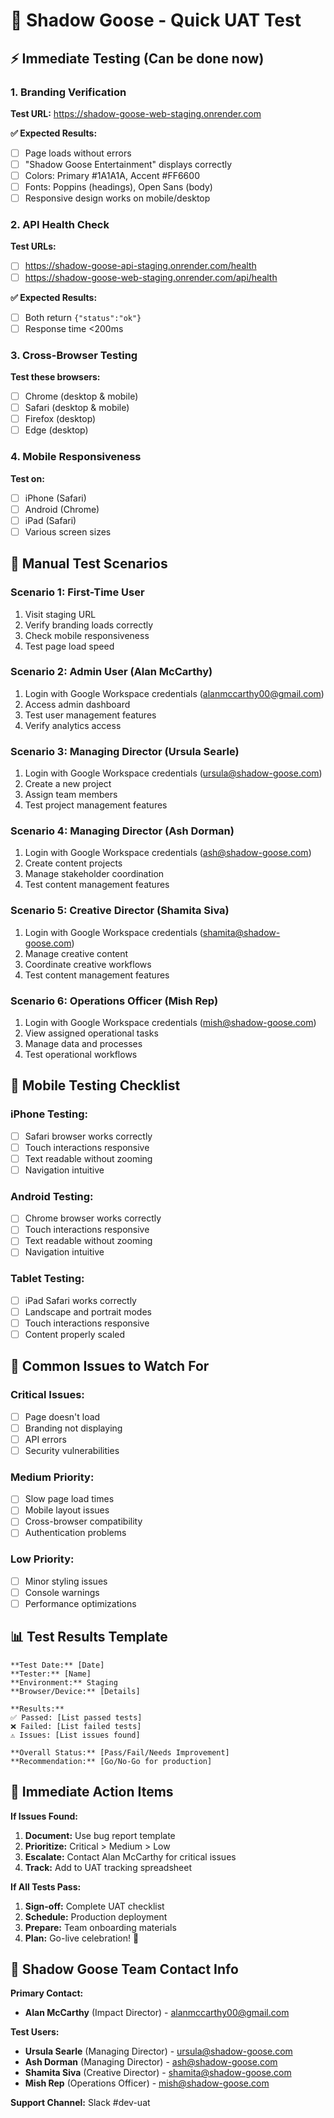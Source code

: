 # 🚀 Shadow Goose - Quick UAT Test

## ⚡ Immediate Testing (Can be done now)

### **1. Branding Verification**

**Test URL:** https://shadow-goose-web-staging.onrender.com

**✅ Expected Results:**

- [ ] Page loads without errors
- [ ] "Shadow Goose Entertainment" displays correctly
- [ ] Colors: Primary #1A1A1A, Accent #FF6600
- [ ] Fonts: Poppins (headings), Open Sans (body)
- [ ] Responsive design works on mobile/desktop

### **2. API Health Check**

**Test URLs:**

- [ ] https://shadow-goose-api-staging.onrender.com/health
- [ ] https://shadow-goose-web-staging.onrender.com/api/health

**✅ Expected Results:**

- [ ] Both return `{"status":"ok"}`
- [ ] Response time <200ms

### **3. Cross-Browser Testing**

**Test these browsers:**

- [ ] Chrome (desktop & mobile)
- [ ] Safari (desktop & mobile)
- [ ] Firefox (desktop)
- [ ] Edge (desktop)

### **4. Mobile Responsiveness**

**Test on:**

- [ ] iPhone (Safari)
- [ ] Android (Chrome)
- [ ] iPad (Safari)
- [ ] Various screen sizes

## 🧪 Manual Test Scenarios

### **Scenario 1: First-Time User**

1. Visit staging URL
2. Verify branding loads correctly
3. Check mobile responsiveness
4. Test page load speed

### **Scenario 2: Admin User (Alan McCarthy)**

1. Login with Google Workspace credentials (alanmccarthy00@gmail.com)
2. Access admin dashboard
3. Test user management features
4. Verify analytics access

### **Scenario 3: Managing Director (Ursula Searle)**

1. Login with Google Workspace credentials (ursula@shadow-goose.com)
2. Create a new project
3. Assign team members
4. Test project management features

### **Scenario 4: Managing Director (Ash Dorman)**

1. Login with Google Workspace credentials (ash@shadow-goose.com)
2. Create content projects
3. Manage stakeholder coordination
4. Test content management features

### **Scenario 5: Creative Director (Shamita Siva)**

1. Login with Google Workspace credentials (shamita@shadow-goose.com)
2. Manage creative content
3. Coordinate creative workflows
4. Test content management features

### **Scenario 6: Operations Officer (Mish Rep)**

1. Login with Google Workspace credentials (mish@shadow-goose.com)
2. View assigned operational tasks
3. Manage data and processes
4. Test operational workflows

## 📱 Mobile Testing Checklist

### **iPhone Testing:**

- [ ] Safari browser works correctly
- [ ] Touch interactions responsive
- [ ] Text readable without zooming
- [ ] Navigation intuitive

### **Android Testing:**

- [ ] Chrome browser works correctly
- [ ] Touch interactions responsive
- [ ] Text readable without zooming
- [ ] Navigation intuitive

### **Tablet Testing:**

- [ ] iPad Safari works correctly
- [ ] Landscape and portrait modes
- [ ] Touch interactions responsive
- [ ] Content properly scaled

## 🐛 Common Issues to Watch For

### **Critical Issues:**

- [ ] Page doesn't load
- [ ] Branding not displaying
- [ ] API errors
- [ ] Security vulnerabilities

### **Medium Priority:**

- [ ] Slow page load times
- [ ] Mobile layout issues
- [ ] Cross-browser compatibility
- [ ] Authentication problems

### **Low Priority:**

- [ ] Minor styling issues
- [ ] Console warnings
- [ ] Performance optimizations

## 📊 Test Results Template

```
**Test Date:** [Date]
**Tester:** [Name]
**Environment:** Staging
**Browser/Device:** [Details]

**Results:**
✅ Passed: [List passed tests]
❌ Failed: [List failed tests]
⚠️ Issues: [List issues found]

**Overall Status:** [Pass/Fail/Needs Improvement]
**Recommendation:** [Go/No-Go for production]
```

## 🚨 Immediate Action Items

**If Issues Found:**

1. **Document:** Use bug report template
2. **Prioritize:** Critical > Medium > Low
3. **Escalate:** Contact Alan McCarthy for critical issues
4. **Track:** Add to UAT tracking spreadsheet

**If All Tests Pass:**

1. **Sign-off:** Complete UAT checklist
2. **Schedule:** Production deployment
3. **Prepare:** Team onboarding materials
4. **Plan:** Go-live celebration! 🎉

## 👥 Shadow Goose Team Contact Info

**Primary Contact:**

- **Alan McCarthy** (Impact Director) - alanmccarthy00@gmail.com

**Test Users:**

- **Ursula Searle** (Managing Director) - ursula@shadow-goose.com
- **Ash Dorman** (Managing Director) - ash@shadow-goose.com
- **Shamita Siva** (Creative Director) - shamita@shadow-goose.com
- **Mish Rep** (Operations Officer) - mish@shadow-goose.com

**Support Channel:** Slack #dev-uat
